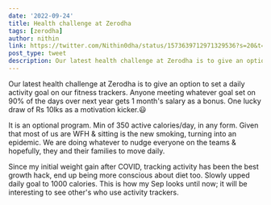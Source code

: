 ```yaml
---
date: '2022-09-24'
title: Health challenge at Zerodha
tags: [zerodha]
author: nithin
link: https://twitter.com/Nithin0dha/status/1573639712971329536?s=20&t=X-1PHyqcgTGt0e9JLxJtpw
post_type: tweet
description: Our latest health challenge at Zerodha is to give an option to set a daily activity goal on our fitness trackers....
---
```


Our latest health challenge at Zerodha is to give an option to set a daily activity goal on our fitness trackers. Anyone meeting whatever goal set on 90% of the days over next year gets 1 month's salary as a bonus. One lucky draw of Rs 10lks as a motivation kicker.😃

It is an optional program. Min of 350 active calories/day, in any form. 
Given that most of us are WFH & sitting is the new smoking, turning into an epidemic. We are doing whatever to nudge everyone on the teams & hopefully, they and their families to move daily.

Since my initial weight gain after COVID, tracking activity has been the best growth hack, end up being more conscious about diet too. Slowly upped daily goal to 1000 calories. This is how my Sep looks until now; it will be interesting to see other's who use activity trackers. 
